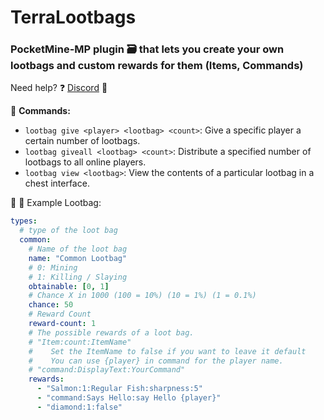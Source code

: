 # TerraLootbags

### PocketMine-MP plugin 🗃️ that lets you create your own lootbags and custom rewards for them (Items, Commands)
Need help?
❓ [Discord](https://discord.gg/Mfu9CER8X2) 👾



:robot: **Commands:**

- `lootbag give <player> <lootbag> <count>`: Give a specific player a certain number of lootbags.
- `lootbag giveall <lootbag> <count>`: Distribute a specified number of lootbags to all online players.
- `lootbag view <lootbag>`: View the contents of a particular lootbag in a chest interface.


📇 🤯
Example Lootbag:
```yml
types:
  # type of the loot bag
  common:
    # Name of the loot bag
    name: "Common Lootbag"
    # 0: Mining
    # 1: Killing / Slaying
    obtainable: [0, 1]
    # Chance X in 1000 (100 = 10%) (10 = 1%) (1 = 0.1%)
    chance: 50
    # Reward Count
    reward-count: 1
    # The possible rewards of a loot bag.
    # "Item:count:ItemName"
    #    Set the ItemName to false if you want to leave it default
    #    You can use {player} in command for the player name.
    # "command:DisplayText:YourCommand"
    rewards:
      - "Salmon:1:Regular Fish:sharpness:5"
      - "command:Says Hello:say Hello {player}"
      - "diamond:1:false"
```
